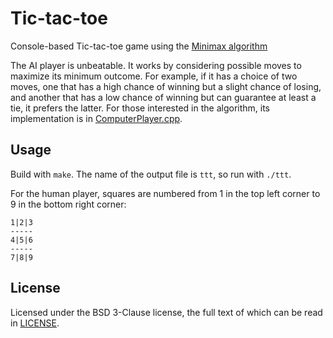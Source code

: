 # Tic-tac-toe

Console-based Tic-tac-toe game using the [Minimax algorithm](http://en.wikipedia.org/wiki/Minimax)

The AI player is unbeatable. It works by considering possible moves to maximize its minimum outcome. For example, if it has a choice of two moves, one that has a high chance of winning but a slight chance of losing, and another that has a low chance of winning but can guarantee at least a tie, it prefers the latter. For those interested in the algorithm, its implementation is in [ComputerPlayer.cpp](ComputerPlayer.cpp).

## Usage

Build with `make`. The name of the output file is `ttt`, so run with `./ttt`.

For the human player, squares are numbered from 1 in the top left corner to 9 in the bottom right corner:

	1|2|3
	-----
	4|5|6
	-----
	7|8|9

## License

Licensed under the BSD 3-Clause license, the full text of which can be read in [LICENSE](LICENSE).
